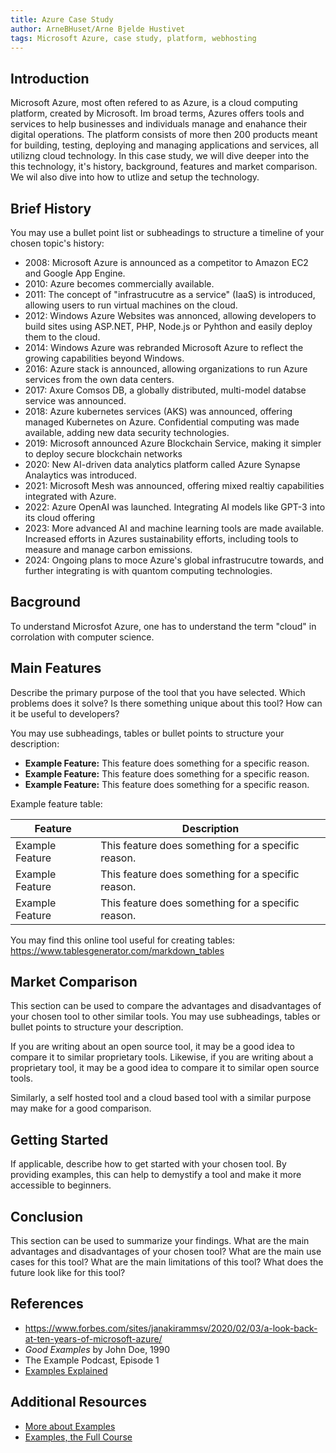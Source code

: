 ```yaml
---
title: Azure Case Study
author: ArneBHuset/Arne Bjelde Hustivet
tags: Microsoft Azure, case study, platform, webhosting
---
```


## Introduction

Microsoft Azure, most often refered to as Azure, is a cloud computing platform, created by Microsoft. Im broad terms, Azures offers tools and services to help businesses and individuals manage and enahance their digital operations. The platform consists of more then 200 products meant for building, testing, deploying and managing applications and services, all utilizng cloud technology. In this case study, we will dive deeper into the this technology, it's history, background, features and market comparison. We wil also dive into how to utlize and setup the technology.  

## Brief History

You may use a bullet point list or subheadings to structure a timeline of your chosen topic's history:
- 2008: Microsoft Azure is announced as a competitor to Amazon EC2 and Google App Engine.
- 2010: Azure becomes commercially available.
- 2011: The concept of "infrastrucutre as a service" (IaaS) is introduced, allowing users to run virtual machines on the cloud. 
- 2012: Windows Azure Websites was annonced, allowing developers to build sites using ASP.NET, PHP, Node.js or Pyhthon and easily deploy them to the cloud. 
- 2014: Windows Azure was rebranded Microsoft Azure to reflect the growing capabilities beyond Windows. 
- 2016: Azure stack is announced, allowing organizations to run Azure services from the own data centers. 
- 2017: Axure Comsos DB, a globally distributed, multi-model databse service was announced. 
- 2018: Azure kubernetes services (AKS) was announced, offering managed Kubernetes on Azure. Confidential computing was made available, adding new data security technologies. 
- 2019: Microsoft announced Azure Blockchain Service, making it simpler to deploy secure blockchain networks
- 2020: New AI-driven data analytics platform called Azure Synapse Analaytics was introduced. 
- 2021: Microsoft Mesh was announced, offering mixed realtiy capabilities integrated with Azure. 
- 2022: Azure OpenAI was launched. Integrating AI models like GPT-3 into its cloud offering
- 2023: More advanced AI and machine learning tools are made available. Increased efforts in Azures sustainability efforts, including tools to measure and manage carbon emissions. 
- 2024: Ongoing plans to moce Azure's global infrastrucutre towards, and further integrating is with quantom computing technologies. 

## Bacground

To understand Microsfot Azure, one has to understand the term "cloud" in corrolation with computer science. 

## Main Features

Describe the primary purpose of the tool that you have selected. Which problems does it solve? Is there something unique about this tool? How can it be useful to developers?

You may use subheadings, tables or bullet points to structure your description:
- **Example Feature:** This feature does something for a specific reason.
- **Example Feature:** This feature does something for a specific reason.
- **Example Feature:** This feature does something for a specific reason.

Example feature table:

| Feature | Description |
| --- | --- |
| Example Feature | This feature does something for a specific reason. |
| Example Feature | This feature does something for a specific reason. |
| Example Feature | This feature does something for a specific reason. |

You may find this online tool useful for creating tables: https://www.tablesgenerator.com/markdown_tables

## Market Comparison

This section can be used to compare the advantages and disadvantages of your chosen tool to other similar tools. You may use subheadings, tables or bullet points to structure your description.

If you are writing about an open source tool, it may be a good idea to compare it to similar proprietary tools. Likewise, if you are writing about a proprietary tool, it may be a good idea to compare it to similar open source tools.

Similarly, a self hosted tool and a cloud based tool with a similar purpose may make for a good comparison.

## Getting Started

If applicable, describe how to get started with your chosen tool. By providing examples, this can help to demystify a tool and make it more accessible to beginners.

## Conclusion

This section can be used to summarize your findings. What are the main advantages and disadvantages of your chosen tool? What are the main use cases for this tool? What are the main limitations of this tool? What does the future look like for this tool?

## References

- https://www.forbes.com/sites/janakirammsv/2020/02/03/a-look-back-at-ten-years-of-microsoft-azure/
- *Good Examples* by John Doe, 1990
- The Example Podcast, Episode 1
- [Examples Explained](https://youtu.be/dQw4w9WgXcQ)

## Additional Resources

- [More about Examples](https://example.com)
- [Examples, the Full Course](https://youtu.be/dQw4w9WgXcQ)
